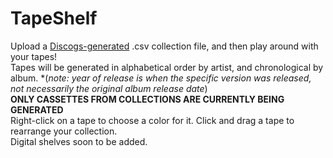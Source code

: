 # TapeShelf
Upload a [Discogs-generated](https://www.discogs.com/users/export) .csv collection file, and then play around with your tapes! <br>
Tapes will be generated in alphabetical order by artist, and chronological by album. \*(*note: year of release is when the specific version was released, not necessarily the original album release date*) <br>
**ONLY CASSETTES FROM COLLECTIONS ARE CURRENTLY BEING GENERATED** <br>
Right-click on a tape to choose a color for it. Click and drag a tape to rearrange your collection. <br>
Digital shelves soon to be added.